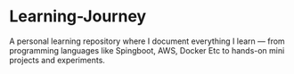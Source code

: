 # Learning-Journey
A personal learning repository where I document everything I learn — from programming languages like Spingboot, AWS, Docker Etc to hands-on mini projects and experiments.
